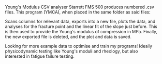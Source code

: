 Young's Modulus CSV analyser
Starrett FMS 500 produces numbered .csv files.
This program (YMCA), when placed in the same folder as said files:

Scans columns for relevant data, exports into a new file, plots the data, and analyses for the fracture point and the linear fit of the slope just before. 
This is then used to provide the Young's modulus of compression in MPa. Finally, the new exported file is deleted, and the plot and data is saved.

Looking for more example data to optimise and train my programs!
Ideally physicodynamic testing like Young's moduli and rheology, but also interested in fatigue failure testing.
